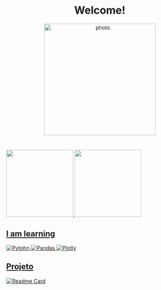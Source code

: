 <h1 align="center">Welcome!</h1>

<div align='center'>
  <img src="https://i.ibb.co/jLhbppS/photo.jpg" alt="photo" height="300" />
  
</div>


# 
<div>
<a href="https://github.com/joaovitor8">
<img height="180em" src="https://github-readme-stats.vercel.app/api?username=segovia-cmp&show_icons=true&theme=tokyonight&include_all_commits=true&count_private=true"/>
<img height="180em" src="https://github-readme-stats.vercel.app/api/top-langs/?username=segovia-cmp&layout=compact&langs_count=7&theme=tokyonight"/>
</div>

  
 
 ## I am learning

![Pytohn](https://img.shields.io/badge/Python-2C2D72?style=for-the-badge&logo=python&logoColor=white)
![Pandas](https://img.shields.io/badge/Pandas-2C2D72?style=for-the-badge&logo=pandas&logoColor=white)
![Plotly](	https://img.shields.io/badge/Plotly-2C2D72?style=for-the-badge&logo=plotly&logoColor=white)


## Projeto
[![Readme Card](https://github-readme-stats.vercel.app/api/pin/?username=segovia-cmp&repo=projeto_zomato&theme=radical)](https://github.com/segovia-cmp/projeto_zomato.git)

